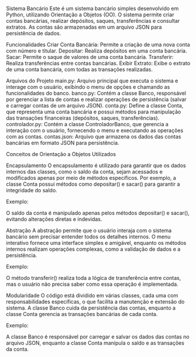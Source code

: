 Sistema Bancário
Este é um sistema bancário simples desenvolvido em Python, utilizando Orientação a Objetos (OO). O sistema permite criar contas bancárias, realizar depósitos, saques, transferências e consultar extratos. As contas são armazenadas em um arquivo JSON para persistência de dados.

Funcionalidades
Criar Conta Bancária: Permite a criação de uma nova conta com número e titular.
Depositar: Realiza depósitos em uma conta bancária.
Sacar: Permite o saque de valores de uma conta bancária.
Transferir: Realiza transferências entre contas bancárias.
Exibir Extrato: Exibe o extrato de uma conta bancária, com todas as transações realizadas.

Arquivos do Projeto
main.py: Arquivo principal que executa o sistema e interage com o usuário, exibindo o menu de opções e chamando as funcionalidades do banco.
banco.py: Contém a classe Banco, responsável por gerenciar a lista de contas e realizar operações de persistência (salvar e carregar contas de um arquivo JSON).
conta.py: Define a classe Conta, que representa uma conta bancária e possui métodos para manipulação das transações financeiras (depósitos, saques, transferências).
controlador.py: Contém a classe ControladorBanco, que gerencia a interação com o usuário, fornecendo o menu e executando as operações com as contas.
contas.json: Arquivo que armazena os dados das contas bancárias em formato JSON para persistência.


Conceitos de Orientação a Objetos Utilizados

Encapsulamento
O encapsulamento é utilizado para garantir que os dados internos das classes, como o saldo da conta, sejam acessados e modificados apenas por meio de métodos específicos. Por exemplo, a classe Conta possui métodos como depositar() e sacar() para garantir a integridade do saldo.

Exemplo:

O saldo da conta é manipulado apenas pelos métodos depositar() e sacar(), evitando alterações diretas e indevidas.

Abstração
A abstração permite que o usuário interaja com o sistema bancário sem precisar entender todos os detalhes internos. O menu interativo fornece uma interface simples e amigável, enquanto os métodos internos realizam operações complexas, como a validação de dados e a persistência.

Exemplo:

O método transferir() realiza toda a lógica de transferência entre contas, mas o usuário não precisa saber como essa operação é implementada.

Modularidade
O código está dividido em várias classes, cada uma com responsabilidades específicas, o que facilita a manutenção e extensão do sistema. A classe Banco cuida da persistência das contas, enquanto a classe Conta gerencia as transações bancárias de cada conta.

Exemplo:

A classe Banco é responsável por carregar e salvar os dados das contas no arquivo JSON, enquanto a classe Conta manipula o saldo e as transações da conta.
